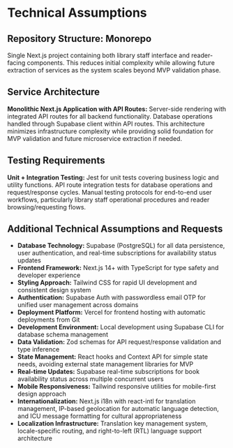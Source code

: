 # Technical Assumptions

## Repository Structure: Monorepo

Single Next.js project containing both library staff interface and reader-facing components. This reduces initial complexity while allowing future extraction of services as the system scales beyond MVP validation phase.

## Service Architecture

**Monolithic Next.js Application with API Routes:** Server-side rendering with integrated API routes for all backend functionality. Database operations handled through Supabase client within API routes. This architecture minimizes infrastructure complexity while providing solid foundation for MVP validation and future microservice extraction if needed.

## Testing Requirements

**Unit + Integration Testing:** Jest for unit tests covering business logic and utility functions. API route integration tests for database operations and request/response cycles. Manual testing protocols for end-to-end user workflows, particularly library staff operational procedures and reader browsing/requesting flows.

## Additional Technical Assumptions and Requests

- **Database Technology:** Supabase (PostgreSQL) for all data persistence, user authentication, and real-time subscriptions for availability status updates
- **Frontend Framework:** Next.js 14+ with TypeScript for type safety and developer experience
- **Styling Approach:** Tailwind CSS for rapid UI development and consistent design system
- **Authentication:** Supabase Auth with passwordless email OTP for unified user management across domains
- **Deployment Platform:** Vercel for frontend hosting with automatic deployments from Git
- **Development Environment:** Local development using Supabase CLI for database schema management
- **Data Validation:** Zod schemas for API request/response validation and type inference
- **State Management:** React hooks and Context API for simple state needs, avoiding external state management libraries for MVP
- **Real-time Updates:** Supabase real-time subscriptions for book availability status across multiple concurrent users
- **Mobile Responsiveness:** Tailwind responsive utilities for mobile-first design approach
- **Internationalization:** Next.js i18n with react-intl for translation management, IP-based geolocation for automatic language detection, and ICU message formatting for cultural appropriateness
- **Localization Infrastructure:** Translation key management system, locale-specific routing, and right-to-left (RTL) language support architecture
